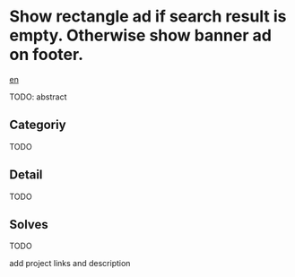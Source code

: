 # Show rectangle ad if search result is empty. Otherwise show banner ad on footer.

[en](README_ja.md)

TODO: abstract

## Categoriy

TODO

## Detail

TODO


## Solves

TODO

add project links and description